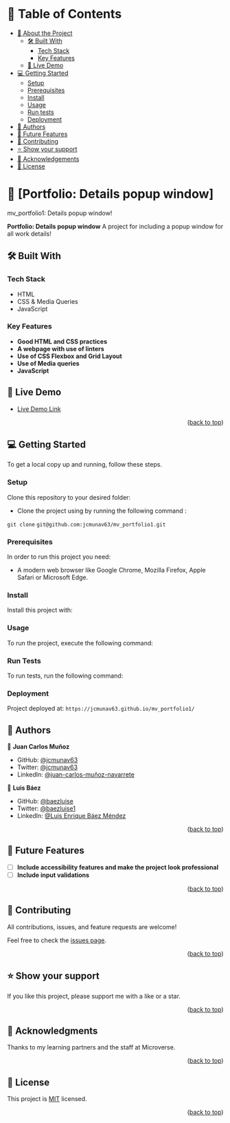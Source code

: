 <a name="readme-top"></a>

# 📗 Table of Contents

- [📖 About the Project](#about-project)
  - [🛠️ Built With](#built-with)
    - [Tech Stack](#tech-stack)
    - [Key Features](#key-features)
  - [🚀 Live Demo](#live-demo)
- [💻 Getting Started](#getting-started)
  - [Setup](#setup)
  - [Prerequisites](#prerequisites)
  - [Install](#install)
  - [Usage](#usage)
  - [Run tests](#run-tests)
  - [Deployment](#deployment)
- [👥 Authors](#authors)
- [🔭 Future Features](#future-features)
- [🤝 Contributing](#contributing)
- [⭐ Show your support](#support)
- [🙏 Acknowledgements](#acknowledgements)
- [📝 License](#license)

<!-- PROJECT DESCRIPTION -->

# 📖 [Portfolio: Details popup window] <a name="about-project"></a>

mv_portfolio1: Details popup window!

**Portfolio: Details popup window** A project for including a popup window for all work details!


<!-- Built With -->

## 🛠️ Built With <a name="built-with">


<!-- Tech Stack -->

### Tech Stack <a name="tech-stack"></a>
- HTML
- CSS & Media Queries
- JavaScript


<!-- Key Features -->

### Key Features <a name="key-features"></a>

- **Good HTML and CSS practices**
- **A webpage with use of linters**
- **Use of CSS Flexbox and Grid Layout**
- **Use of Media queries**
- **JavaScript**

<!-- Live Demo -->

## 🚀 Live Demo <a name="live-demo"></a>

- [Live Demo Link](https://jcmunav63.github.io/mv_portfolio1/)


<p align="right">(<a href="#readme-top">back to top</a>)</p>


<!-- GETTING STARTED -->

## 💻 Getting Started <a name="getting-started"></a>

To get a local copy up and running, follow these steps.

<!-- Setup-->

### Setup <a name="setup"></a>

Clone this repository to your desired folder:

- Clone the project using by running the following command :

`git clone`
`git@github.com:jcmunav63/mv_portfolio1.git`

<!-- Prerequisites-->

### Prerequisites <a name="prerequisites"></a>

In order to run this project you need:

- A modern web browser like Google Chrome, Mozilla Firefox, Apple Safari or Microsoft Edge.

<!-- Install -->

### Install <a name="install"></a>

Install this project with:

<!-- Usage -->

### Usage <a name="usage"></a>

To run the project, execute the following command:

<!-- Run Tests -->

### Run Tests <a name="run-tests"></a>

To run tests, run the following command:

<!-- Deployment-->

### Deployment <a name="deployment"></a>

Project deployed at:
`https://jcmunav63.github.io/mv_portfolio1/`


<!-- AUTHORS -->

## 👥 Authors <a name="authors"></a>

👤 **Juan Carlos Muñoz**

- GitHub: [@jcmunav63](https://github.com/jcmunav63)
- Twitter: [@jcmunav63](https://twitter.com/jcmunav63)
- LinkedIn: [@juan-carlos-muñoz-navarrete](https://www.linkedin.com/in/juan-carlos-mu%C3%B1oz-navarrete-bbb26b7a/)

👤 **Luis Báez**

- GitHub: [@baezluise](https://github.com/baezluise)
- Twitter: [@baezluise1](https://twitter.com/baezluise1)
- LinkedIn: [@Luis Enrique Báez Méndez](https://www.linkedin.com/in/luis-enrique-b%C3%A1ez-m%C3%A9ndez-641917159/)


<p align="right">(<a href="#readme-top">back to top</a>)</p>

<!-- Future Features -->

## 🔭 Future Features <a name="future-features"></a>

- [ ] **Include accessibility features and make the project look professional**
- [ ] **Include input validations**

<p align="right">(<a href="#readme-top">back to top</a>)</p>

<!-- CONTRIBUTING -->

## 🤝 Contributing <a name="contributing"></a>

All contributions, issues, and feature requests are welcome!

Feel free to check the [issues page](../../issues/).

<p align="right">(<a href="#readme-top">back to top</a>)</p>

<!-- SUPPORT -->

## ⭐ Show your support <a name="support"></a>

If you like this project, please support me with a like or a star.

<p align="right">(<a href="#readme-top">back to top</a>)</p>

<!-- ACKNOWLEDGEMENTS -->

## 🙏 Acknowledgments <a name="acknowledgements"></a>

Thanks to my learning partners and the staff at Microverse.

<p align="right">(<a href="#readme-top">back to top</a>)</p>

<!-- LICENSE -->

## 📝 License <a name="license"></a>

This project is [MIT](./LICENSE.md) licensed.

<p align="right">(<a href="#readme-top">back to top</a>)</p>